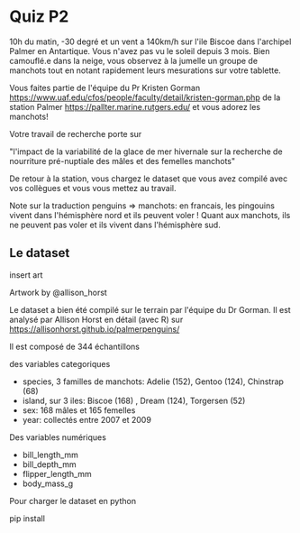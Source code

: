 # Quiz P2

10h du matin, -30 degré et un vent a 140km/h sur l'ile Biscoe dans l'archipel Palmer en Antartique. Vous n'avez pas vu le soleil depuis 3 mois. Bien camouflé.e dans la neige, vous observez à la jumelle un groupe de manchots tout en notant rapidement leurs mesurations sur votre tablette.

Vous faites partie de l'équipe du Pr Kristen Gorman https://www.uaf.edu/cfos/people/faculty/detail/kristen-gorman.php
de la station Palmer https://pallter.marine.rutgers.edu/  et vous adorez les manchots!

Votre travail de recherche porte sur

"l'impact de la variabilité de la glace de mer hivernale sur la recherche de nourriture pré-nuptiale des mâles et des femelles manchots"

De retour à la station, vous chargez le dataset que vous avez compilé avec vos collègues et vous vous mettez au travail.

Note sur la traduction penguins => manchots: en francais, les pingouins vivent dans l'hémisphère nord et ils peuvent voler ! Quant aux manchots, ils ne peuvent pas voler et ils vivent dans l'hémisphère sud.

## Le dataset

insert art

Artwork by @allison_horst

Le dataset a bien été compilé sur le terrain par l'équipe du Dr Gorman. Il est analysé par Allison Horst en détail (avec R) sur https://allisonhorst.github.io/palmerpenguins/

Il est composé de 344 échantillons

des variables categoriques

- species, 3 familles de manchots: Adelie (152), Gentoo (124), Chinstrap (68)
- island, sur 3 iles: Biscoe (168) , Dream (124), Torgersen (52)
- sex: 168 mâles et 165 femelles
- year: collectés entre 2007 et 2009

Des variables numériques

- bill_length_mm
- bill_depth_mm
- flipper_length_mm
- body_mass_g

Pour charger le dataset en python

pip install
